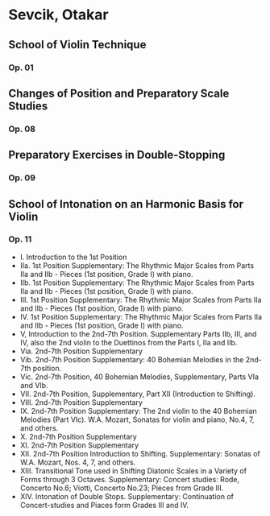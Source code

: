 # Sevcik, Otakar

## School of Violin Technique
### Op. 01

## Changes of Position and Preparatory Scale Studies
### Op. 08

## Preparatory Exercises in Double-Stopping
### Op. 09

## School of Intonation on an Harmonic Basis for Violin
### Op. 11

- I. Introduction to the 1st Position
- IIa. 1st Position Supplementary:
    The Rhythmic Major Scales from Parts IIa and IIb - Pieces (1st position, Grade I) with piano.
- IIb. 1st Position Supplementary:
  The Rhythmic Major Scales from Parts IIa and IIb - Pieces (1st position, Grade I) with piano.
- III. 1st Position Supplementary:
  The Rhythmic Major Scales from Parts IIa and IIb - Pieces (1st position, Grade I) with piano.
- IV. 1st Position Supplementary:
  The Rhythmic Major Scales from Parts IIa and IIb - Pieces (1st position, Grade I) with piano.
- V, Introduction to the 2nd-7th Position. Supplementary
    Parts IIb, III, and IV, also the 2nd violin to the Duettinos from the Parts I, IIa and IIb.
- Via. 2nd-7th Position Supplementary
- Vib. 2nd-7th Position Supplementary: 40 Bohemian Melodies in the 2nd-7th position.
- Vic. 2nd-7th Position, 40 Bohemian Melodies, Supplementary, Parts VIa and VIb.
- VII. 2nd-7th Position, Supplementary, Part XII (Introduction to Shifting).
- VIII. 2nd-7th Position Supplementary
- IX. 2nd-7th Position Supplementary:
  The 2nd violin to the 40 Bohemian Melodies (Part VIc).
  W.A. Mozart, Sonatas for violin and piano, No.4, 7, and others.
- X. 2nd-7th Position Supplementary
- XI. 2nd-7th Position Supplementary
- XII. 2nd-7th Position Introduction to Shifting. Supplementary:
  Sonatas of W.A. Mozart, Nos. 4, 7, and others.
- XIII. Transitional Tone used in Shifting
  Diatonic Scales in a Variety of Forms through 3 Octaves. Supplementary:
  Concert studies: Rode, Concerto No.6; Viotti, Concerto No.23; Pieces from Grade III.
- XIV. Intonation of Double Stops. Supplementary:
  Continuation of Concert-studies and Piaces form Grades III and IV.
